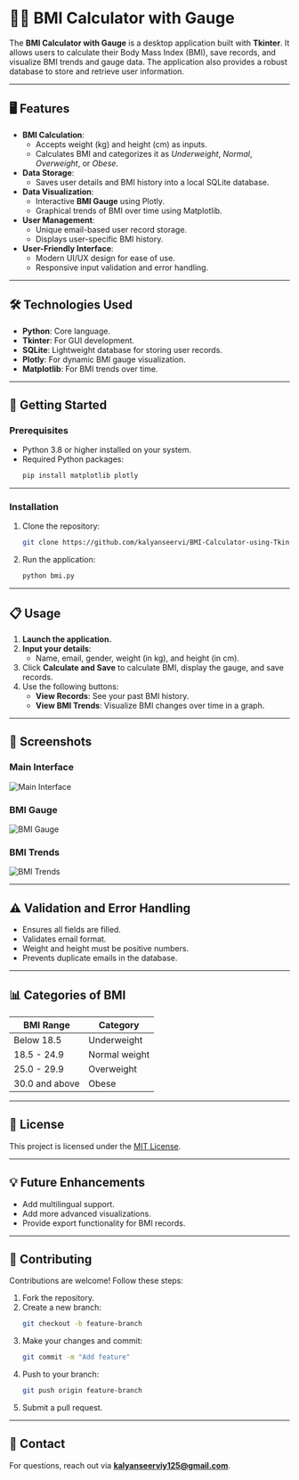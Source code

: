 
# 🏋️‍♂️ BMI Calculator with Gauge

The **BMI Calculator with Gauge** is a desktop application built with **Tkinter**. It allows users to calculate their Body Mass Index (BMI), save records, and visualize BMI trends and gauge data. The application also provides a robust database to store and retrieve user information.

---

## 🖥️ Features

- **BMI Calculation**:
  - Accepts weight (kg) and height (cm) as inputs.
  - Calculates BMI and categorizes it as *Underweight*, *Normal*, *Overweight*, or *Obese*.
- **Data Storage**:
  - Saves user details and BMI history into a local SQLite database.
- **Data Visualization**:
  - Interactive **BMI Gauge** using Plotly.
  - Graphical trends of BMI over time using Matplotlib.
- **User Management**:
  - Unique email-based user record storage.
  - Displays user-specific BMI history.
- **User-Friendly Interface**:
  - Modern UI/UX design for ease of use.
  - Responsive input validation and error handling.

---

## 🛠️ Technologies Used

- **Python**: Core language.
- **Tkinter**: For GUI development.
- **SQLite**: Lightweight database for storing user records.
- **Plotly**: For dynamic BMI gauge visualization.
- **Matplotlib**: For BMI trends over time.

---

## 🚀 Getting Started

### Prerequisites

- Python 3.8 or higher installed on your system.
- Required Python packages:
  ```bash
  pip install matplotlib plotly
  ```

---

### Installation

1. Clone the repository:
   ```bash
   git clone https://github.com/kalyanseervi/BMI-Calculator-using-Tkinter.git
   ```
2. Run the application:
   ```bash
   python bmi.py
   ```

---

## 📋 Usage

1. **Launch the application.**
2. **Input your details**:
   - Name, email, gender, weight (in kg), and height (in cm).
3. Click **Calculate and Save** to calculate BMI, display the gauge, and save records.
4. Use the following buttons:
   - **View Records**: See your past BMI history.
   - **View BMI Trends**: Visualize BMI changes over time in a graph.

---

## 📝 Screenshots

### Main Interface
![Main Interface](path/to/main-interface-screenshot.png)

### BMI Gauge
![BMI Gauge](path/to/bmi-gauge-screenshot.png)

### BMI Trends
![BMI Trends](path/to/bmi-trends-screenshot.png)

---

## ⚠️ Validation and Error Handling

- Ensures all fields are filled.
- Validates email format.
- Weight and height must be positive numbers.
- Prevents duplicate emails in the database.

---

## 📊 Categories of BMI

| BMI Range         | Category       |
|--------------------|----------------|
| Below 18.5         | Underweight    |
| 18.5 - 24.9        | Normal weight  |
| 25.0 - 29.9        | Overweight     |
| 30.0 and above     | Obese          |

---

## 📜 License

This project is licensed under the [MIT License](LICENSE).

---

## 💡 Future Enhancements

- Add multilingual support.
- Add more advanced visualizations.
- Provide export functionality for BMI records.

---

## 🤝 Contributing

Contributions are welcome! Follow these steps:

1. Fork the repository.
2. Create a new branch:
   ```bash
   git checkout -b feature-branch
   ```
3. Make your changes and commit:
   ```bash
   git commit -m "Add feature"
   ```
4. Push to your branch:
   ```bash
   git push origin feature-branch
   ```
5. Submit a pull request.

---

## 💬 Contact

For questions, reach out via **kalyanseerviy125@gmail.com**.
